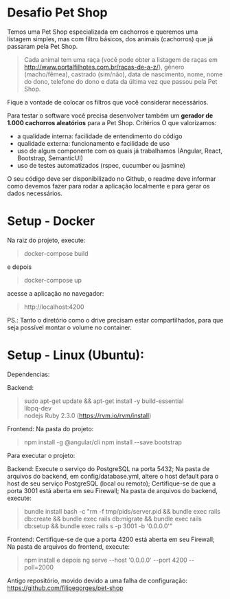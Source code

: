 # Desafio Pet Shop

Temos uma Pet Shop especializada em cachorros e queremos uma listagem simples, mas com filtro básicos, dos animais (cachorros) que já passaram pela Pet Shop.

> Cada animal tem uma raça (você pode obter a listagem de raças em http://www.portalfilhotes.com.br/racas-de-a-z/), gênero (macho/fêmea), castrado (sim/não), data de nascimento, nome, nome do dono, telefone do dono e data da última vez que passou pela Pet Shop.

Fique a vontade de colocar os filtros que você considerar necessários.

Para testar o software você precisa desenvolver também um **gerador de 1.000 cachorros aleatórios** para a Pet Shop.
Critérios
O que valorizamos:
* a qualidade interna: facilidade de entendimento do código
* qualidade externa: funcionamento e facilidade de uso
* uso de algum componente com os quais já trabalhamos (Angular, React, Bootstrap, SemanticUI)
* uso de testes automatizados (rspec, cucumber ou jasmine)

O seu código deve ser disponibilizado no Github, o readme deve informar como devemos fazer para rodar a aplicação localmente e para gerar os dados necessários.

# Setup - Docker

Na raiz do projeto, execute:

> docker-compose build

e depois

> docker-compose up

acesse a aplicação no navegador:

> http://localhost:4200

PS.: Tanto o diretório como o drive precisam estar compartilhados, para que seja possível montar o volume no container.

# Setup - Linux (Ubuntu):

Dependencias:

Backend:
> sudo apt-get update && apt-get install -y 
>   build-essential \
>   libpq-dev \
>   nodejs
Ruby 2.3.0 (https://rvm.io/rvm/install)

Frontend:
Na pasta do projeto:
>  npm install -g @angular/cli
>  npm install --save bootstrap

Para executar o projeto:

Backend: 
  Execute o serviço do PostgreSQL na porta 5432;
  Na pasta de arquivos do backend, em config/database.yml, altere o host default para o host de seu serviço PostgreSQL (local ou remoto);
  Certifique-se de que a porta 3001 está aberta em seu Firewall;
  Na pasta de arquivos do backend, execute:
  > bundle install
  > bash -c "rm -f tmp/pids/server.pid && bundle exec rails db:create && bundle exec rails db:migrate && bundle exec rails db:setup && bundle exec rails s -p 3001 -b '0.0.0.0'"
  
Frontend:
  Certifique-se de que a porta 4200 está aberta em seu Firewall;
  Na pasta de arquivos do frontend, execute:
  > npm install
  e depois
  > ng serve --host '0.0.0.0' --port 4200 --poll=2000
  
  Antigo repositório, movido devido a uma falha de configuração:
  https://github.com/filipegorges/pet-shop
  

